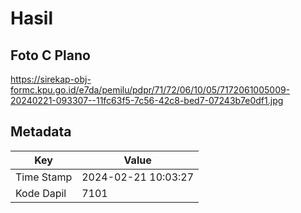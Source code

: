 # Hasil

## Foto C Plano

https://sirekap-obj-formc.kpu.go.id/e7da/pemilu/pdpr/71/72/06/10/05/7172061005009-20240221-093307--11fc63f5-7c56-42c8-bed7-07243b7e0df1.jpg


## Metadata

| Key        | Value               |
| ---------- | ------------------- |
| Time Stamp | 2024-02-21 10:03:27 |
| Kode Dapil | 7101                |



